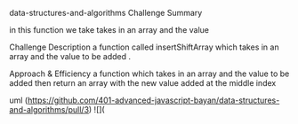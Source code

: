 data-structures-and-algorithms
Challenge Summary 

in this  function we take  takes in an array and the value

Challenge Description
a function called insertShiftArray which takes in an array and the value to be added .

Approach & Efficiency
a function which takes in an array and the value to be added then return an array with the new value added at the middle index


uml
(https://github.com/401-advanced-javascript-bayan/data-structures-and-algorithms/pull/3)
![](
